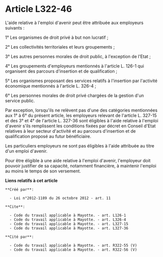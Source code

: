 # Article L322-46

L'aide relative à l'emploi d'avenir peut être attribuée aux employeurs suivants : 

1° Les organismes de droit privé à but non lucratif ; 

2° Les collectivités territoriales et leurs groupements ; 

3° Les autres personnes morales de droit public, à l'exception de l'Etat ; 

4° Les groupements d'employeurs mentionnés à l'article L. 126-1 qui organisent des parcours d'insertion et de
qualification ; 

5° Les organismes proposant des services relatifs à l'insertion par l'activité économique mentionnés à l'article L. 326-4 ; 

6° Les personnes morales de droit privé chargées de la gestion d'un service public. 

Par exception, lorsqu'ils ne relèvent pas d'une des catégories mentionnées aux 1° à 6° du présent article, les employeurs
relevant de l'article L. 327-15 et des 3° et 4° de l'article L. 327-36 sont éligibles à l'aide relative à l'emploi d'avenir
s'ils remplissent les conditions fixées par décret en Conseil d'Etat relatives à leur secteur d'activité et au parcours
d'insertion et de qualification proposé au futur bénéficiaire. 

Les particuliers employeurs ne sont pas éligibles à l'aide attribuée au titre d'un emploi d'avenir. 

Pour être éligible à une aide relative à l'emploi d'avenir, l'employeur doit pouvoir justifier de sa capacité, notamment
financière, à maintenir l'emploi au moins le temps de son versement.

**Liens relatifs à cet article**

	**Créé par**:

	  - Loi n°2012-1189 du 26 octobre 2012 - art. 11

	**Cite**:

	  - Code du travail applicable à Mayotte. - art. L126-1
	  - Code du travail applicable à Mayotte. - art. L326-4
	  - Code du travail applicable à Mayotte. - art. L327-15
	  - Code du travail applicable à Mayotte. - art. L327-36

	**Cité par**:

	  - Code du travail applicable à Mayotte. - art. R322-55 (V)
	  - Code du travail applicable à Mayotte. - art. R322-56 (V)
